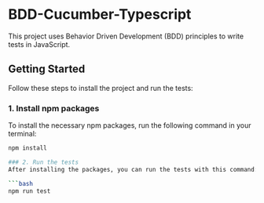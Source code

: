 # BDD-Cucumber-Typescript

This project uses Behavior Driven Development (BDD) principles to write tests in JavaScript.

## Getting Started

Follow these steps to install the project and run the tests:

### 1. Install npm packages

To install the necessary npm packages, run the following command in your terminal:

```bash
npm install

### 2. Run the tests
After installing the packages, you can run the tests with this command:

```bash
npm run test
